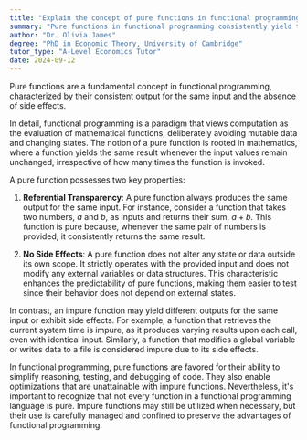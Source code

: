 ```yaml
---
title: "Explain the concept of pure functions in functional programming"
summary: "Pure functions in functional programming consistently yield the same output for identical inputs and do not cause side effects, ensuring predictability and reliability in code behavior."
author: "Dr. Olivia James"
degree: "PhD in Economic Theory, University of Cambridge"
tutor_type: "A-Level Economics Tutor"
date: 2024-09-12
---
```


Pure functions are a fundamental concept in functional programming, characterized by their consistent output for the same input and the absence of side effects. 

In detail, functional programming is a paradigm that views computation as the evaluation of mathematical functions, deliberately avoiding mutable data and changing states. The notion of a pure function is rooted in mathematics, where a function yields the same result whenever the input values remain unchanged, irrespective of how many times the function is invoked.

A pure function possesses two key properties:

1. **Referential Transparency**: A pure function always produces the same output for the same input. For instance, consider a function that takes two numbers, $a$ and $b$, as inputs and returns their sum, $a + b$. This function is pure because, whenever the same pair of numbers is provided, it consistently returns the same result.

2. **No Side Effects**: A pure function does not alter any state or data outside its own scope. It strictly operates with the provided input and does not modify any external variables or data structures. This characteristic enhances the predictability of pure functions, making them easier to test since their behavior does not depend on external states.

In contrast, an impure function may yield different outputs for the same input or exhibit side effects. For example, a function that retrieves the current system time is impure, as it produces varying results upon each call, even with identical input. Similarly, a function that modifies a global variable or writes data to a file is considered impure due to its side effects.

In functional programming, pure functions are favored for their ability to simplify reasoning, testing, and debugging of code. They also enable optimizations that are unattainable with impure functions. Nevertheless, it's important to recognize that not every function in a functional programming language is pure. Impure functions may still be utilized when necessary, but their use is carefully managed and confined to preserve the advantages of functional programming.
    